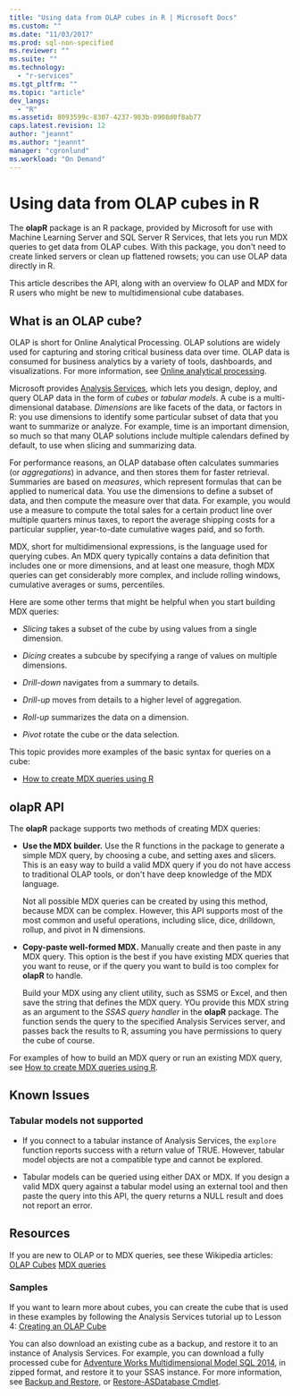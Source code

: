 ```yaml
---
title: "Using data from OLAP cubes in R | Microsoft Docs"
ms.custom: ""
ms.date: "11/03/2017"
ms.prod: sql-non-specified
ms.reviewer: ""
ms.suite: ""
ms.technology: 
  - "r-services"
ms.tgt_pltfrm: ""
ms.topic: "article"
dev_langs: 
  - "R"
ms.assetid: 8093599c-8307-4237-983b-0908d0f8ab77
caps.latest.revision: 12
author: "jeannt"
ms.author: "jeannt"
manager: "cgronlund"
ms.workload: "On Demand"
---
```

# Using data from OLAP cubes in R

The **olapR** package is an R package, provided by Microsoft for use with Machine Learning Server and SQL Server R Services, that lets you run MDX queries to get data from OLAP cubes. With this package, you don't need to create linked servers or clean up flattened rowsets; you can use OLAP data directly in R.

This article describes the API, along with an overview fo OLAP and MDX for R users who might be new to multidimensional cube databases.

## What is an OLAP cube?

OLAP is short for Online Analytical Processing. OLAP solutions are widely used for capturing and storing critical business data over time. OLAP data is consumed for business analytics by a variety of tools, dashboards, and visualizations. For more information, see [Online analytical processing](https://en.wikipedia.org/wiki/Online_analytical_processing).

Microsoft provides [Analysis Services](https://docs.microsoft.com/sql/analysis-services/analysis-services), which lets you design, deploy, and query OLAP data in the form of _cubes_ or _tabular models_. A cube is a multi-dimensional database. _Dimensions_ are like facets of the data, or factors in R: you use dimensions to identify some particular subset of data that you want to summarize or analyze. For example, time is an important dimension, so much so that many OLAP solutions include multiple calendars defined by default, to use when slicing and summarizing data. 

For performance reasons, an OLAP database often calculates summaries (or _aggregations_) in advance, and then stores them for faster retrieval. Summaries are based on  *measures*, which represent formulas that can be applied to numerical data. You use the dimensions to define a subset of data, and then compute the measure over that data. For example, you would use a measure to compute the total sales for a certain product line over multiple quarters minus taxes, to report the average shipping costs for a particular supplier, year-to-date cumulative wages paid, and so forth.

MDX, short for multidimensional expressions, is the language used for querying cubes. An MDX query typically contains a data definition that includes one or more dimensions, and at least one measure, thogh MDX queries can get considerably more complex, and include rolling windows, cumulative averages or sums, percentiles. 

Here are some other terms that might be helpful when you start building MDX queries:

+ *Slicing* takes a subset of the cube by using values from a single dimension.

+ *Dicing* creates a subcube by specifying a range of values on multiple dimensions.

+ *Drill-down* navigates from a summary to details.

+ *Drill-up* moves from details to a higher level of aggregation.

+ *Roll-up* summarizes the data on a dimension.

+ *Pivot* rotate the cube or the data selection.

This topic provides more examples of the basic syntax for queries on a cube: 

+ [How to create MDX queries using R](../../advanced-analytics/r-services/how-to-create-mdx-queries-using-olapr.md)

## olapR API

The **olapR** package supports two methods of creating MDX queries:

- **Use the MDX builder.** Use the R functions in the package to generate a simple MDX query, by choosing a cube, and setting axes and slicers. This is an easy way to build a valid MDX query if you do not have access to traditional OLAP tools, or don't have deep knowledge of the MDX language.

    Not all possible MDX queries can be created by using this method, because MDX can be complex. However, this API supports most of the most common and useful operations, including slice, dice, drilldown, rollup, and pivot in N dimensions.

+ **Copy-paste well-formed MDX.** Manually create and then paste in any MDX query. This option is the best if you have existing MDX queries that you want to reuse, or if the query you want to build is too complex for **olapR** to handle. 

    Build your MDX using any client utility, such as SSMS or Excel, and then save the string that defines the MDX query. YOu provide this MDX string as an argument to the *SSAS query handler* in the **olapR** package. The function sends the query to the specified Analysis Services server, and passes back the results to R, assuming you have permissions to query the cube of course.

For examples of how to build an MDX query or run an existing MDX query, see [How to create MDX queries using R](../../advanced-analytics/r/how-to-create-mdx-queries-using-olapr.md).

## Known Issues

### Tabular models not supported

+ If you connect to a tabular instance of Analysis Services, the `explore` function reports success with a return value of TRUE. However, tabular model objects are not a compatible type and cannot be explored.

+ Tabular models can be queried using either DAX or MDX. If you design a valid MDX query against a tabular model using an external tool and then paste the query into this API, the query returns a NULL result and does not report an error.

## Resources

If you are new to OLAP or to MDX queries, see these Wikipedia articles: 
[OLAP Cubes](https://en.wikipedia.org/wiki/OLAP_cube)
[MDX queries](https://en.wikipedia.org/wiki/MultiDimensional_eXpressions)

### Samples

If you want to learn more about cubes, you can create the cube that is used in these examples by following the Analysis Services tutorial up to Lesson 4:
[Creating an OLAP Cube](../../analysis-services/multidimensional-modeling-adventure-works-tutorial.md)

You can also download an existing cube as a backup, and restore it to an instance of Analysis Services. For example, you can download a fully processed cube for [Adventure Works Multidimensional Model SQL 2014](http://msftdbprodsamples.codeplex.com/downloads/get/882334), in zipped format, and restore it to your SSAS instance. For more information, see [Backup and Restore](../../analysis-services/multidimensional-models/backup-and-restore-of-analysis-services-databases.md), or [Restore-ASDatabase Cmdlet](../../analysis-services/powershell/restore-asdatabase-cmdlet.md).
